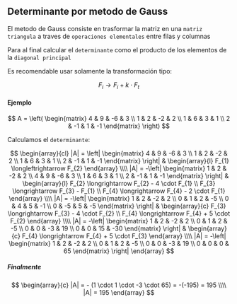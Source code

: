 ## Determinante por metodo de Gauss

El metodo de Gauss consiste en trasformar la matriz en una `matriz triangula` a traves de `operaciones elementales` entre filas y columnas

Para al final calcular el `determinante` como el producto de los elementos de la `diagonal principal`


Es recomendable usar solamente la transformación tipo:

$$
    F_{i} \longrightarrow F_{i} + k \cdot F_{t}
$$

#### Ejemplo

$$
    A =
    \left(
    \begin{matrix}
        4 & 9 & -6 & 3
        \\
        1 & 2 & -2 & 2
        \\
        1 & 6 & 3 & 1
        \\    
        2 & -1 & 1 & -1
    \end{matrix}
    \right)
$$

Calculamos el `determinante`:

$$
\begin{array}{cl}
    |A| =
    \left|
    \begin{matrix}
        4 & 9 & -6 & 3
        \\
        1 & 2 & -2 & 2
        \\
        1 & 6 & 3 & 1
        \\    
        2 & -1 & 1 & -1
    \end{matrix}
    \right|
    &
    \begin{array}{l}
        F_{1} \longleftrightarrow F_{2}
    \end{array}
    \\\\
    |A| =
    -\left|
    \begin{matrix}
        1 & 2 & -2 & 2
        \\
        4 & 9 & -6 & 3
        \\
        1 & 6 & 3 & 1
        \\    
        2 & -1 & 1 & -1
    \end{matrix}
    \right|
    &
    \begin{array}{l}
        F_{2} \longrightarrow F_{2} - 4 \cdot F_{1}
        \\
        F_{3} \longrightarrow F_{3} - F_{1}
        \\
        F_{4} \longrightarrow F_{4} - 2 \cdot F_{1}
    \end{array}
    \\\\
    |A| =
    -\left|
    \begin{matrix}
        1 & 2 & -2 & 2
        \\
        0 & 1 & 2 & -5
        \\
        0 & 4 & 5 & -1
        \\    
        0 & -5 & 5 & -5
    \end{matrix}
    \right|
    &
    \begin{array}{c}
        F_{3} \longrightarrow F_{3} - 4 \cdot F_{2}
        \\
        F_{4} \longrightarrow F_{4} + 5 \cdot F_{2}
    \end{array}
    \\\\
    |A| =
    -\left|
    \begin{matrix}
        1 & 2 & -2 & 2
        \\
        0 & 1 & 2 & -5
        \\
        0 & 0 & -3 & 19
        \\    
        0 & 0 & 15 & -30
    \end{matrix}
    \right|
    &
    \begin{array}{c}
        F_{4} \longrightarrow F_{4} + 5 \cdot F_{3}
    \end{array}
    \\\\
    |A| =
    -\left|
    \begin{matrix}
        1 & 2 & -2 & 2
        \\
        0 & 1 & 2 & -5
        \\
        0 & 0 & -3 & 19
        \\    
        0 & 0 & 0 & 65
    \end{matrix}
    \right|
\end{array}
$$

##### Finalmente

$$
    \begin{array}{c}
        |A| = - (1 \cdot 1 \cdot -3 \cdot 65) = -(-195) = 195
        \\\\
        |A| = 195
    \end{array}
$$
